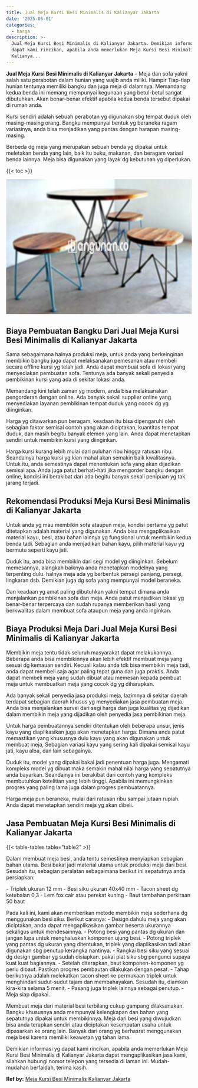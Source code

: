 ```yaml
---
title: Jual Meja Kursi Besi Minimalis di Kalianyar Jakarta
date: '2025-05-01'
categories:
  - harga
description: >-
  Jual Meja Kursi Besi Minimalis di Kalianyar Jakarta. Demikian informasi yg
  dapat kami rincikan, apabila anda memerlukan Meja Kursi Besi Minimalis di
  Kalianya...
---
```


**Jual Meja Kursi Besi Minimalis di Kalianyar Jakarta** – Meja dan sofa yakni salah satu perabotan dalam hunian yang wajib anda miliki. Hampir Tiap-tiap hunian tentunya memiliki bangku dan juga meja di dalamnya. Memandang kedua benda ini memang mempunyai kegunaan yang betul-betul sangat dibutuhkan. Akan benar-benar efektif apabila kedua benda tersebut dipakai di rumah anda.

Kursi sendiri adalah sebuah perabotan yg digunakan sbg tempat duduk oleh masing-masing orang. Bangku mempunyai bentuk yg beraneka ragam variasinya, anda bisa menjadikan yang pantas dengan harapan masing-masing.

Berbeda dg meja yang merupakan sebuah benda yg dipakai untuk meletakan benda yang lain, baik itu buku, makanan, dan beragam variasi benda lainnya. Meja bisa digunakan yang layak dg kebutuhan yg diperlukan.

{{< toc >}}

![Jual Meja Kursi Besi Minimalis di Kalianyar Jakarta](/images/jual-meja-besi-murah16.png)

## Biaya Pembuatan Bangku Dari Jual Meja Kursi Besi Minimalis di Kalianyar Jakarta

Sama sebagaimana halnya produksi meja, untuk anda yang berkeinginan membikin bangku juga dapat melaksanakan pemesanan atau membeli secara offline kursi yg telah jadi. Anda dapat membuat sofa di lokasi yang menyediakan pembuatan sofa. Tentunya ada banyak sekali penyedia pembikinan kursi yang ada di sekitar lokasi anda.

Memandang kini telah zaman yg modern, anda bisa melaksanakan pengorderan dengan online. Ada banyak sekali supplier online yang menyediakan layanan pembikinan tempat duduk yang cocok dg yg diinginkan.

Harga yg ditawarkan pun beragam, keadaan itu bisa dipengaruhi oleh sebagian faktor semisal contoh yang akan diciptakan, kuantitas tempat duduk, dan masih begitu banyak elemen yang lain. Anda dapat menetapkan sendiri untuk membikin kursi yang diinginkan.

Harga kursi kurang lebih mulai dari puluhan ribu hingga ratusan ribu. Seandainya harga kursi yg kian mahal akan semakin baik kwalitasnya. Untuk itu, anda semestinya dapat menentukan sofa yang akan dijadikan semisal apa. Anda juga patut berhati-hati jika mengorder bangku dengan online, kondisi ini berakibat dari ada begitu banyak sekali penipuan yg tak jarang terjadi.

## Rekomendasi Produksi Meja Kursi Besi Minimalis di Kalianyar Jakarta

Untuk anda yg mau membikin sofa ataupun meja, kondisi pertama yg patut ditetapkan adalah material yang digunakan. Anda bisa mengaplikasikan material kayu, besi, atau bahan lainnya yg fungsional untuk membikin kedua benda tadi. Sebagian anda menjadikan bahan kayu, pilih material kayu yg bermutu seperti kayu jati.

Duduk itu, anda bisa membikin dari segi model yg diinginkan. Sebelum memesannya, alangkah baiknya anda menetapkan modelnya yang terpenting dulu. halnya meja ada yg berbentuk persegi panjang, persegi, lingkaran dsb. Demikian juga dg sofa yang mempunyai model beraneka.

Dan keadaan yg amat paling dibutuhkan yakni tempat dimana anda menjalankan pembikinan sofa dan meja. Anda patut menjadikan lokasi yg benar-benar terpercaya dan sudah rupanya memberikan hasil yang berkwalitas dalam membuat sofa ataupun meja yang anda inginkan.

## Biaya Produksi Meja Dari Jual Meja Kursi Besi Minimalis di Kalianyar Jakarta

Membikin meja tentu tidak seluruh masyarakat dapat melakukannya. Beberapa anda bisa membikinnya akan lebih efektif membuat meja yang sesuai dg kemauan sendiri. Kecuali kalau anda tdk bisa membikin meja tadi, anda dapat membeli saja agar paling tepat guna dan juga praktis. Anda dapat membeli meja yang sudah dibuat atau memesan kepada pembuat meja untuk membuatkan meja yang cocok dg yg diharapkan.

Ada banyak sekali penyedia jasa produksi meja, lazimnya di sekitar daerah terdapat sebagian daerah khusus yg menyediakan jasa pembuatan meja. Anda bisa menjalankan survei dari segi harga dan juga kualitas yg dijadikan dalam membikin meja yang dijadikan oleh penyedia jasa pembikinan meja.

Untuk harga pembuatannya sendiri ditentukan oleh beberapa unsur, jenis kayu yang diaplikasikan juga akan menetapkan harga. Dimana anda patut memastikan yang khususnya dulu kayu yang akan digunakan untuk membuat meja, Sebagian variasi kayu yang sering kali dipakai semisal kayu jati, kayu alba, dan lain sebagainya.

Duduk itu, model yang dipakai bakal jadi penentuan harga juga. Mengamati kompleks model yg dibuat maka semakin mahal nilai harga yang sepatutnya anda bayarkan. Seandainya ini berakibat dari contoh yang kompleks membutuhkan ketelitian yang lebih tinggi. Apabila ini memungkinkan progres yang paling lama juga dalam progres pembuatannya.

Harga meja pun beraneka, mulai dari ratusan ribu sampai jutaan rupiah. Anda dapat menetapkan sendiri meja yg akan dibeli.

## Jasa Pembuatan Meja Kursi Besi Minimalis di Kalianyar Jakarta

{{< table-tables table="table2" >}}

Dalam membuat meja besi, anda tentu semestinya menyiapkan sebagian bahan utama. Besi bakal jadi material utama untuk produksi meja dari besi. Sesudah itu, sebagian peralatan sebagaimana berikut ini sepatutnya anda persiapkan:

\- Triplek ukuran 12 mm - Besi siku ukuran 40x40 mm - Tacon sheet dg ketebalan 0,3 - Lem fox cair atau perekat kuning - Baut tambahan perkiraan 50 baut

Pada kali ini, kami akan memberikan metode membikin meja sederhana dg menggunakan besi siku. Berikut caranya: - Design dahulu meja yang akan diciptakan, anda dapat mengaplikasikan gambar beserta ukurannya sekaligus untuk mendesainnya. - Potong besi yang pantas dg ukuran dan jangan lupa untuk menghaluskan komponen ujung besi. - Potong triplek yang pantas dg ukuran yang ditentukan, triplek yang diaplikasikan tadi akan digunakan sbg penutup kerangka nantinya. - Rangkai besi siku yang sesuai dg design gambar yg sudah disiapkan. pakai plat siku sbg pengunci supaya kuat kuat bagiannya. - Setelah diterapkan, baut komponen-komponen yg perlu dibaut. Pastikan progres pembautan dilakukan dengan pesat. - Tahap berikutnya adalah melekatkan tacon sheet ke permukaan triplek untuk menghindari sudut-sudut tajam dan membahayakan. Sesudah itu, diamkan kira-kira selama 5 menit. - Pasang juga triplek lainnya sebagai penutup. - Meja siap dipakai.

Membuat meja dari material besi terbilang cukup gampang dilaksanakan. Bangku khususnya anda mempunyai kelengkapan dan bahan yang sepatutnya dipakai untuk membikinnya. Meja dari besi yang diwujudkan bisa anda terapkan sendiri atau diciptakan kesempatan usaha untuk dipasarkan ke orang lain. Banyak dari orang yg berhasrat menggunakan meja besi karena memiliki keawetan yg tahan lama.

Demikian informasi yg dapat kami rincikan, apabila anda memerlukan Meja Kursi Besi Minimalis di Kalianyar Jakarta dapat mengaplikasikan jasa kami, silahkan hubungi nomor telepon yang tersedia di laman ini. Mudah-mudahan berfaidah, terima kasih.

**Ref by:** [Meja Kursi Besi Minimalis Kalianyar Jakarta](https://id.wikipedia.org/wiki/Meja)
